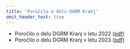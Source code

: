 ```yaml
---
title: 'Poročila o delu DGRM Kranj'
omit_header_text: true
---
```


- Poročilo o delu DGRM Kranj v letu 2022 ([pdf](/porocila/Porocilo-o-delu-DGRM-Kranj-v-letu-2022.pdf))
- Poročilo o delu DGRM Kranj v letu 2023 ([pdf](/porocila/Porocilo-o-delu-DGRM-Kranj-v-letu-2023.pdf))